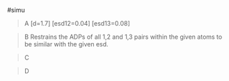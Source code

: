 #simu

>A [d=1.7] [esd12=0.04] [esd13=0.08]

>B Restrains the ADPs of all 1,2 and 1,3 pairs within the given atoms to be similar with the given esd.

>C

>D
